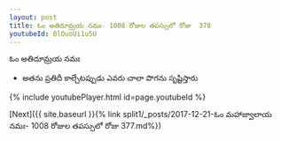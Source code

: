 ```yaml
---
layout: post
title: ఓం అతిదూమ్రయ నమః- 1008 రోజుల తపస్సులో రోజు  378
youtubeId: 8lOuoUi1u5U
---
```

 
 
 ఓం అతిదూమ్రయ నమః  
 
 -  అతను ప్రతిదీ కాల్చేటప్పుడు ఎవరు చాలా పొగను సృష్టిస్తారు 
 
  
 
  
 
 
 
 
 
 


{% include youtubePlayer.html id=page.youtubeId %}
 
[Next]({{ site.baseurl }}{% link  split1/_posts/2017-12-21-ఓం మహాజ్వాలాయ నమః- 1008 రోజుల తపస్సులో రోజు  377.md%})
 
